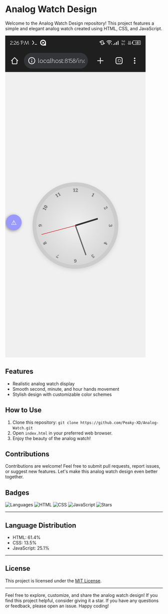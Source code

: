 # Analog Watch Design

Welcome to the Analog Watch Design repository! This project features a simple and elegant analog watch created using HTML, CSS, and JavaScript.

![Analog Watch Preview](Screenshot_20230809-142643.jpg)

## Features

- Realistic analog watch display
- Smooth second, minute, and hour hands movement
- Stylish design with customizable color schemes

## How to Use

1. Clone this repository: `git clone https://github.com/Peaky-XD/Analog-Watch.git`
2. Open `index.html` in your preferred web browser.
3. Enjoy the beauty of the analog watch!

## Contributions

Contributions are welcome! Feel free to submit pull requests, report issues, or suggest new features. Let's make this analog watch design even better together.

## Badges

![Languages](https://img.shields.io/github/languages/count/Peaky-XD/Analog-Watch)
![HTML](https://img.shields.io/github/languages/top/Peaky-XD/Analog-Watch?color=%23E34F26&logo=html5)
![CSS](https://img.shields.io/github/languages/top/Peaky-XD/Analog-Watch?color=%231572B6&logo=css3)
![JavaScript](https://img.shields.io/github/languages/top/Peaky-XD/Analog-Watch?color=%23F7DF1E&logo=javascript)
![Stars](https://img.shields.io/github/stars/Peaky-XD/Analog-Watch.svg?style=social&label=Stars)

---

## Language Distribution

- HTML: 61.4%
- CSS: 13.5%
- JavaScript: 25.1%

---


## License

This project is licensed under the [MIT License](LICENSE).

---

Feel free to explore, customize, and share the analog watch design! If you find this project helpful, consider giving it a star. If you have any questions or feedback, please open an issue. Happy coding!
